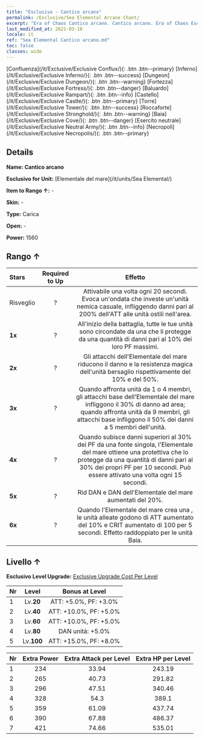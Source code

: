 ```yaml
---
title: "Esclusivo - Cantico arcano"
permalink: /Exclusive/Sea Elemental Arcane Chant/
excerpt: "Era of Chaos Cantico arcano. Cantico arcano. Era of Chaos Esclusivo Cantico arcano. Elementale del mare Esclusivo."
last_modified_at: 2021-03-18
locale: it
ref: "Sea Elemental Cantico arcano.md"
toc: false
classes: wide
---
```

 [Confluenza](/it/Exclusive/Exclusive Conflux/){: .btn .btn--primary} [Inferno](/it/Exclusive/Exclusive Inferno/){: .btn .btn--success} [Dungeon](/it/Exclusive/Exclusive Dungeon/){: .btn .btn--warning} [Fortezza](/it/Exclusive/Exclusive Fortress/){: .btn .btn--danger} [Baluardo](/it/Exclusive/Exclusive Rampart/){: .btn .btn--info} [Castello](/it/Exclusive/Exclusive Castle/){: .btn .btn--primary} [Torre](/it/Exclusive/Exclusive Tower/){: .btn .btn--success} [Roccaforte](/it/Exclusive/Exclusive Stronghold/){: .btn .btn--warning} [Baia](/it/Exclusive/Exclusive Cove/){: .btn .btn--danger} [Esercito neutrale](/it/Exclusive/Exclusive Neutral Army/){: .btn .btn--info} [Necropoli](/it/Exclusive/Exclusive Necropolis/){: .btn .btn--primary} 

## Details
 **Name: Cantico arcano** 

 **Esclusivo for Unit:** [Elementale del mare](/it/units/Sea Elemental/) 

 **Item to Rango ↑:** -

 **Skin:** -

 **Type:** Carica

 **Open:** -

 **Power:** 1560

## Rango ↑

  |     Stars    |  Required to Up | Effetto |
  |:-------------|:---------------:|:---------------:|
  |  Risveglio  | ? | <Maremoto> Attivabile una volta ogni 20 secondi. Evoca un'ondata che investe un'unità nemica casuale, infliggendo danni pari al 200% dell'ATT alle unità ostili nell'area. |
  | **1x** <i class="fas fa-star"/> | ? | All'inizio della battaglia, tutte le tue unità sono circondate da una <bolla> che li protegge da una quantità di danni pari al 10% dei loro PF massimi. |
  | **2x** <i class="fas fa-star"/> | ? | Gli attacchi dell'Elementale del mare riducono il danno e la resistenza magica dell'unità bersaglio rispettivamente del 10% e del 50%. |
  | **3x** <i class="fas fa-star"/> | ? | Quando affronta unità da 1 o 4 membri, gli attacchi base dell'Elementale del mare infliggono il 30% di danno ad area; quando affronta unità da 9 membri, gli attacchi base infliggono il 50% dei danni a 5 membri dell'unità. |
  | **4x** <i class="fas fa-star"/> | ? | Quando subisce danni superiori al 30% dei PF da una fonte singola, l'Elementale del mare ottiene una <bolla> protettiva che lo protegge da una quantità di danni pari al 30% dei propri PF per 10 secondi. Può essere attivato una volta ogni 15 secondi. |
  | **5x** <i class="fas fa-star"/> | ? | Rid DAN e DAN dell'Elementale del mare aumentati del 20%. |
  | **6x** <i class="fas fa-star"/> | ? | Quando l'Elementale del mare crea una <Gabbia abissale>, le unità alleate godono di ATT aumentato del 10% e CRIT aumentato di 100 per 5 secondi. Effetto raddoppiato per le unità Baia. |


## Livello ↑
 **Esclusivo Level Upgrade:** [Exclusive Upgrade Cost Per Level](/Exclusive/ExclusiveUpgradeCostPerLevel/)

  |  Nr  |   Level  | Bonus at Level |
  |:-----|:--------:|:--------------:|
  | 1 | Lv.**20** | ATT: +5.0%, PF: +3.0% |
  | 2 | Lv.**40** | ATT: +10.0%, PF: +5.0% |
  | 3 | Lv.**60** | ATT: +10.0%, PF: +5.0% |
  | 4 | Lv.**80** | DAN unità: +5.0% |
  | 5 | Lv.**100** | ATT: +15.0%, PF: +8.0% |


  |  Nr  |  Extra Power | Extra Attack per Level | Extra HP per Level |
  |:-----|:--------:|:--------:|:--------:|
  | 1 | 234 | 33.94 | 243.19 |
  | 2 | 265 | 40.73 | 291.82 |
  | 3 | 296 | 47.51 | 340.46 |
  | 4 | 328 | 54.3 | 389.1 |
  | 5 | 359 | 61.09 | 437.74 |
  | 6 | 390 | 67.88 | 486.37 |
  | 7 | 421 | 74.66 | 535.01 |


